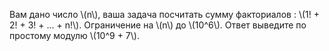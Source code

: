 Вам дано число \\(n\\), ваша задача посчитать сумму факториалов : \\(1! + 2! + 3! + ... + n!\\). Ограничение на \\(n\\) до \\(10^6\\). Ответ выведите по простому модулю \\(10^9 + 7\\).